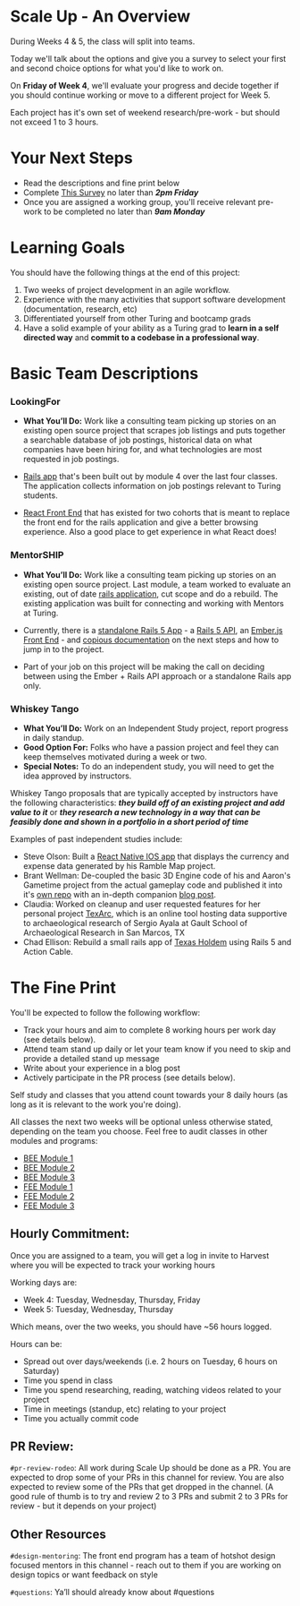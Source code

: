 # Scale Up - An Overview

During Weeks 4 & 5, the class will split into teams.

Today we'll talk about the options and give you a survey to select your first and second choice options for what you'd like to work on.

On **Friday of Week 4**, we'll evaluate your progress and decide together if you should continue working or move to a different project for Week 5.

Each project has it's own set of weekend research/pre-work - but should not exceed 1 to 3 hours.

# Your Next Steps

  - Read the descriptions and fine print below
  - Complete [This Survey](https://goo.gl/forms/4vR1MNYjr9mqIoe22) no later than ***2pm Friday***
  - Once you are assigned a working group, you'll receive relevant pre-work to be completed no later than ***9am Monday***

# Learning Goals

You should have the following things at the end of this project:

1. Two weeks of project development in an agile workflow.
1. Experience with the many activities that support software development (documentation, research, etc)
1. Differentiated yourself from other Turing and bootcamp grads
2. Have a solid example of your ability as a Turing grad to **learn in a self directed way** and **commit to a codebase in a professional way**.

# Basic Team Descriptions

### LookingFor

- **What You’ll Do:** Work like a consulting team picking up stories on an existing open source project that scrapes job listings and puts together a searchable database of job postings, historical data on what companies have been hiring for, and what technologies are most requested in job postings.

- [Rails app](https://github.com/LookingForMe/lookingfor) that's been built out by module 4 over the last four classes. The application collects information on job postings relevant to Turing students.

- [React Front End](https://github.com/LookingForMe/lookingForFrontEnd) that has existed for two cohorts that is meant to replace the front end for the rails application and give a better browsing experience. Also a good place to get experience in what React does!

### MentorSHIP

- **What You’ll Do:** Work like a consulting team picking up stories on an existing open source project. Last module, a team worked to evaluate an existing, out of date [rails application](https://github.com/turingschool-projects/mentorSHIP), cut scope and do a rebuild. The existing application was built for connecting and working with Mentors at Turing.

- Currently, there is a [standalone Rails 5 App](https://github.com/turingMentorSHIP/mentorship) - a [Rails 5 API](https://github.com/turingMentorSHIP/MentorSHIP-API), an [Ember.js Front End](https://github.com/turingMentorSHIP/MentorSHIP-FrontEnd) - and [copious documentation](https://github.com/turingMentorSHIP/MentorSHIP-documentation) on the next steps and how to jump in to the project.
- Part of your job on this project will be making the call on deciding between using the Ember + Rails API approach or a standalone Rails app only.

### Whiskey Tango

  -  **What You’ll Do:** Work on an Independent Study project, report progress in daily standup.
  -  **Good Option For:** Folks who have a passion project and feel they can keep themselves motivated during a week or two.
  -  **Special Notes:** To do an independent study, you will need to get the idea approved by instructors.

Whiskey Tango proposals that are typically accepted by instructors have the following characteristics: ***they build off of an existing project and add value to it*** or ***they research a new technology in a way that can be feasibly done and shown in a portfolio in a short period of time***

Examples of past independent studies include:
 - Steve Olson: Built a [React Native IOS app](https://github.com/SteveOscar/Ramble_App) that displays the currency and expense data generated by his Ramble Map project.
 - Brant Wellman: De-coupled the basic 3D Engine code of his and Aaron's Gametime project from the actual gameplay code and published it into it's [own repo](https://github.com/brantwellman/3D-graphics-engine) with an in-depth companion [blog post](http://www.co-de-pendency.com/creating-a-3d-engine-the-setup-and-rendering-points/).
 - Claudia: Worked on cleanup and user requested features for her personal project [TexArc](https://github.com/Claudia108/TexArch), which is an online tool hosting data supportive to archaeological research of Sergio Ayala at Gault School of Archaeological Research in San Marcos, TX
 - Chad Ellison: Rebuild a small rails app of [Texas Holdem](https://github.com/chadellison/texas_holdem) using Rails 5 and Action Cable.

# The Fine Print

You'll be expected to follow the following workflow:
  - Track your hours and aim to complete 8 working hours per work day (see details below).
  - Attend team stand up daily or let your team know if you need to skip and provide a detailed stand up message
  - Write about your experience in a blog post
  - Actively participate in the PR process (see details below).

Self study and classes that you attend count towards your 8 daily hours (as long as it is relevant to the work you're doing).

All classes the next two weeks will be optional unless otherwise stated, depending on the team you choose. Feel free to audit classes in other modules and programs:

* [BEE Module 1](https://www.google.com/calendar/embed?src=casimircreative.com_59k8msrrc2ddhcv787vubvp0s4%40group.calendar.google.com&ctz=America/Denver)
* [BEE Module 2](https://www.google.com/calendar/embed?src=casimircreative.com_rps2hg1nfqjih4rcl3gl6s4lpk%40group.calendar.google.com&ctz=America/Denver)
* [BEE Module 3](https://www.google.com/calendar/embed?src=casimircreative.com_e9k9b6n7bok174ilmqbfdr0sc4%40group.calendar.google.com&ctz=America/Denver)
* [FEE Module 1](https://calendar.google.com/calendar/embed?src=casimircreative.com_m6bndqol81h6jdlnpo0a6raot0%40group.calendar.google.com&ctz=America/Denver)
* [FEE Module 2](https://calendar.google.com/calendar/embed?src=Y2FzaW1pcmNyZWF0aXZlLmNvbV9jamlmZm9xdnRhanE0M241bW4yOTBjcDc0NEBncm91cC5jYWxlbmRhci5nb29nbGUuY29t)
* [FEE Module 3](https://calendar.google.com/calendar/embed?src=casimircreative.com_krb9p35ck35m4uoji5d2715844%40group.calendar.google.com&ctz=America/Denver)

## Hourly Commitment:

Once you are assigned to a team, you will get a log in invite to Harvest where you will be expected to track your working hours

Working days are:
- Week 4: Tuesday, Wednesday, Thursday, Friday
- Week 5: Tuesday, Wednesday, Thursday

Which means, over the two weeks, you should have ~56 hours logged.

Hours can be:

- Spread out over days/weekends (i.e. 2 hours on Tuesday, 6 hours on Saturday)
- Time you spend in class
- Time you spend researching, reading, watching videos related to your project
- Time in meetings (standup, etc) relating to your project
- Time you actually commit code

## PR Review:

`#pr-review-rodeo`: All work during Scale Up should be done as a PR. You are expected to drop some of your PRs in this channel for review. You are also expected to review some of the PRs that get dropped in the channel. (A good rule of thumb is to try and review 2 to 3 PRs and submit 2 to 3 PRs for review - but it depends on your project)


## Other Resources

`#design-mentoring`: The front end program has a team of hotshot design focused mentors in this channel - reach out to them if you are working on design topics or want feedback on style

`#questions`: Ya’ll should already know about #questions
